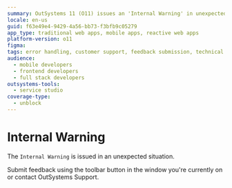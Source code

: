 ```yaml
---
summary: OutSystems 11 (O11) issues an 'Internal Warning' in unexpected situations, requiring users to submit feedback or contact support.
locale: en-us
guid: f63e49e4-9429-4a56-bb73-f3bfb9c05279
app_type: traditional web apps, mobile apps, reactive web apps
platform-version: o11
figma:
tags: error handling, customer support, feedback submission, technical issues, platform troubleshooting
audience:
  - mobile developers
  - frontend developers
  - full stack developers
outsystems-tools:
  - service studio
coverage-type:
  - unblock
---
```


# Internal Warning

The `Internal Warning` is issued in an unexpected situation.

Submit feedback using the toolbar button in the window you're currently on or contact OutSystems Support.
